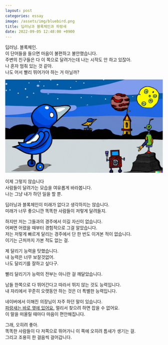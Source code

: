 ```yaml
---
layout: post
categories: essay
image: /assets/img/bluebird.png
title: 딥러닝과 블록체인과 파랑새
date: 2022-09-05 12:48:00 +0900
---
```


딥러닝. 블록체인.  
이 단어들을 들으면 마음이 불편하고 불안했습니다.  
주변의 친구들은 다 이 쪽으로 달려가는데 나는 시작도 안 하고 있잖아.  
나 혼자 멈춰 있는 것 같아.  
나도 어서 빨리 뛰어가야 하는 거 아닐까?

![파랑새](/assets/img/bluebird.png)

이제 그렇지 않습니다  
사람들이 달려가는 모습을 여유롭게 바라봅니다.  
나는 그냥 내가 하던 일을 할 뿐.

딥러닝과 블록체인이 미래가 없다고 생각하지는 않습니다.  
미래가 너무 좋으니깐 똑똑한 사람들이 저렇게 달려들지.

하지만 저는 그들과의 경주에서 이길 자신이 없습니다.  
어쩌면 어렸을 때부터 경험적으로 그걸 알았습니다.  
저는 저렇게 빠르게 달리는 경주에서 단 한 번도 이겨본 적이 없습니다.  
이기는 근처까지 가본 적도 없는 걸.

제 달리기 능력을 탓했습니다.  
내 능력은 너무 보잘것없어.  
나도 달리기를 잘하고 싶다구.

빨리 달리기가 능력의 전부는 아니란 걸 깨달았습니다.

남들 한쪽으로 다 뛰어간다고 따라서 뛰지 않는 것도 능력입니다.  
내 자리에서 꾸준히 오랫동안 하는 것은 더 특별한 능력입니다.

네이버에서 이해진 의장님이 자주 하던 말이 있습니다.  
[파랑새는 바로 옆에 있어요.](https://brunch.co.kr/@buildingking/84) 멀리서 찾으려 하면 잡을 수 없어요.  
이 말을 떠올릴 때마다 마음이 편안해집니다.  

그래, 오히려 좋아.  
똑똑한 사람들이 다 저쪽으로 뛰어가니 이 쪽에 오히려 틈새가 생기는 걸.  
그리고 조용히 한 걸음씩 걸어갑니다.


